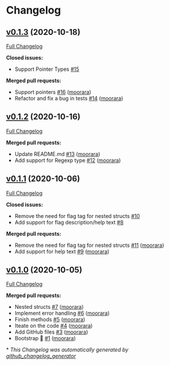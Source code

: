 # Changelog

## [v0.1.3](https://github.com/moorara/flagit/tree/v0.1.3) (2020-10-18)

[Full Changelog](https://github.com/moorara/flagit/compare/v0.1.2...v0.1.3)

**Closed issues:**

- Support Pointer Types [\#15](https://github.com/moorara/flagit/issues/15)

**Merged pull requests:**

- Support pointers [\#16](https://github.com/moorara/flagit/pull/16) ([moorara](https://github.com/moorara))
- Refactor and fix a bug in tests [\#14](https://github.com/moorara/flagit/pull/14) ([moorara](https://github.com/moorara))

## [v0.1.2](https://github.com/moorara/flagit/tree/v0.1.2) (2020-10-16)

[Full Changelog](https://github.com/moorara/flagit/compare/v0.1.1...v0.1.2)

**Merged pull requests:**

- Update README.md [\#13](https://github.com/moorara/flagit/pull/13) ([moorara](https://github.com/moorara))
- Add support for Regexp type [\#12](https://github.com/moorara/flagit/pull/12) ([moorara](https://github.com/moorara))

## [v0.1.1](https://github.com/moorara/flagit/tree/v0.1.1) (2020-10-06)

[Full Changelog](https://github.com/moorara/flagit/compare/v0.1.0...v0.1.1)

**Closed issues:**

- Remove the need for flag tag for nested structs [\#10](https://github.com/moorara/flagit/issues/10)
- Add support for flag description/help text [\#8](https://github.com/moorara/flagit/issues/8)

**Merged pull requests:**

- Remove the need for flag tag for nested structs [\#11](https://github.com/moorara/flagit/pull/11) ([moorara](https://github.com/moorara))
- Add support for help text [\#9](https://github.com/moorara/flagit/pull/9) ([moorara](https://github.com/moorara))

## [v0.1.0](https://github.com/moorara/flagit/tree/v0.1.0) (2020-10-05)

[Full Changelog](https://github.com/moorara/flagit/compare/445043834a88b72efc476715a73e69258a65ddb1...v0.1.0)

**Merged pull requests:**

- Nested structs [\#7](https://github.com/moorara/flagit/pull/7) ([moorara](https://github.com/moorara))
- Implement error handling [\#6](https://github.com/moorara/flagit/pull/6) ([moorara](https://github.com/moorara))
- Finish methods [\#5](https://github.com/moorara/flagit/pull/5) ([moorara](https://github.com/moorara))
- Iteate on the code [\#4](https://github.com/moorara/flagit/pull/4) ([moorara](https://github.com/moorara))
- Add GitHub files [\#3](https://github.com/moorara/flagit/pull/3) ([moorara](https://github.com/moorara))
- Bootstrap 🚀 [\#1](https://github.com/moorara/flagit/pull/1) ([moorara](https://github.com/moorara))



\* *This Changelog was automatically generated by [github_changelog_generator](https://github.com/github-changelog-generator/github-changelog-generator)*
